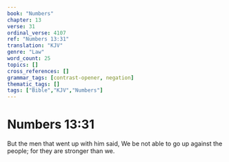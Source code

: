 ```yaml
---
book: "Numbers"
chapter: 13
verse: 31
ordinal_verse: 4107
ref: "Numbers 13:31"
translation: "KJV"
genre: "Law"
word_count: 25
topics: []
cross_references: []
grammar_tags: [contrast-opener, negation]
thematic_tags: []
tags: ["Bible","KJV","Numbers"]
---
```


# Numbers 13:31

But the men that went up with him said, We be not able to go up against the people; for they are stronger than we.
